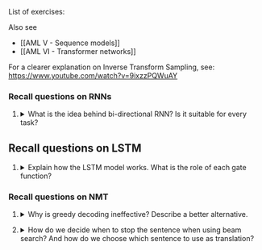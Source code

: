 List of exercises:

Also see
- [[AML V - Sequence models]]
- [[AML VI - Transformer networks]] 

For a clearer explanation on Inverse Transform Sampling, see: https://www.youtube.com/watch?v=9ixzzPQWuAY

### Recall questions  on RNNs

1. <details markdown=1><summary markdown="span"> What is the idea behind bi-directional RNN? Is it suitable for every task? </summary>
    
    \
	In some cases it is useful to have bi-directional RNN in order to ==leverage important context information==. A great example would be sentiment analysis.

	![](../../../static/NLP/rec1.png)
   
</details>

## Recall questions on LSTM

1. <details markdown=1><summary markdown="span"> Explain how the LSTM model works. What is the role of each gate function?  </summary>
    
    \
    LSTM model recap: ![](../../../static/NLP/lstm1.png)

	The equations for the model can be summarised as: ![](../../../static/NLP/lstm2.png)
    
</details>

### Recall questions on NMT

1. <details markdown=1><summary markdown="span"> Why is greedy decoding ineffective? Describe a better alternative. </summary>
    
    \
    The main issue of greedy decoding is that since ==we take the word with the highest probability as the next prediction==, we ==never evaluate other choices== that could lead to a higher likelihood (thus maybe to a better decoding).

	We can however apply a solution which is kind of in between a greedy search and an exhaustive search: a ==beam search==.

	The main idea is that we want to explore $k$ hypothesis at the same time, as shown here:

	![](../../../static/NLP/nmt1.png)

	However, we only examine a part of all the possibilities, as shown in this beam search decoding example: 

	![](../../../static/NLP/nmt2.png)
   
</details>

2. <details markdown=1><summary markdown="span"> How do we decide when to stop the sentence when using beam search? And how do we choose which sentence to use as translation? </summary>
    
    \
    We can terminate on 2 conditions:
    - we generate and ==$<END>$ token== - note that this may happen at ==different sentence lengths==;
    - we reach a ==predefined cutoff==, i.e. a time ==step $T$==.

	To decide which sentence we will consider as our translation, we score them considering their ==log-likelihood normalised by sequence length==, to avoid creating a bias towards shorter sentences: 

	![](../../../static/NLP/nmt3.png)
   
</details>
